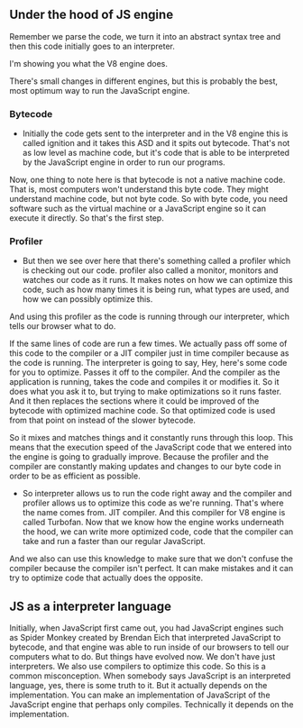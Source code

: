 ## Under the hood of JS engine

Remember we parse the code, we turn it into an abstract syntax tree and then this code initially goes to an interpreter. 

I'm showing you what the V8 engine does.

There's small changes in different engines, but this is probably the best, most optimum way to run the JavaScript engine.

### Bytecode
- Initially the code gets sent to the interpreter and in the V8 engine this is called ignition and  it takes this ASD and it spits out bytecode.
That's not as low level as machine code, but it's code that is able to be interpreted by the JavaScript engine in order to run our programs.

Now, one thing to note here is that bytecode is not a native machine code.
That is, most computers won't understand this byte code. They might understand machine code, but not byte code.
So with byte code, you need software such as the virtual machine or a JavaScript engine so it can execute it directly.
So that's the first step.

### Profiler
- But then we see over here that there's something called a profiler which is checking out our code. profiler also called a monitor, monitors and watches our code as it runs.
It makes notes on how we can optimize this code, such as how many times it is being run, what types are used, and how we can possibly optimize this.

And using this profiler as the code is running through our interpreter, which tells our browser what to do.

If the same lines of code are run a few times.
We actually pass off some of this code to the compiler or a JIT compiler just in time compiler because as the code is running. The interpreter is going to say, Hey, here's some code for you to optimize.
Passes it off to the compiler. 
And the compiler as the application is running, takes the code and compiles it or modifies it.
So it does what you ask it to, but trying to make optimizations so it runs faster.
And it then replaces the sections where it could be improved of the bytecode with optimized machine code.
So that optimized code is used from that point on instead of the slower bytecode.

So it mixes and matches things and it constantly runs through this loop.
This means that the execution speed of the JavaScript code that we entered into the engine is going to gradually improve.
Because the profiler and the compiler are constantly making updates and changes to our byte code in order to be as efficient as possible.

- So interpreter allows us to run the code right away and the compiler and profiler allows us to optimize this code as we're running.
That's where the name comes from. JIT compiler. And this compiler for V8 engine is called Turbofan.
Now that we know how the engine works underneath the hood, we can write more optimized code, code that the compiler can take and run a faster than our regular JavaScript.

And we also can use this knowledge to make sure that we don't confuse the compiler because the compiler isn't perfect.
It can make mistakes and it can try to optimize code that actually does the opposite.


## JS as a interpreter language

Initially, when JavaScript first came out, you had JavaScript engines such as Spider Monkey created by Brendan Eich that interpreted JavaScript to bytecode, and that engine was able to run inside of our browsers to tell our computers what to do.
But things have evolved now. We don't have just interpreters.
We also use compilers to optimize this code. So this is a common misconception.
When somebody says JavaScript is an interpreted language, yes, there is some truth to it.
But it actually depends on the implementation.
You can make an implementation of JavaScript of the JavaScript engine that perhaps only compiles.
Technically it depends on the implementation.